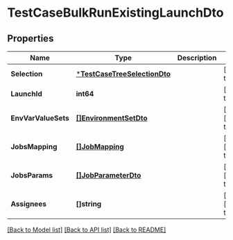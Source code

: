 # TestCaseBulkRunExistingLaunchDto

## Properties
Name | Type | Description | Notes
------------ | ------------- | ------------- | -------------
**Selection** | [***TestCaseTreeSelectionDto**](TestCaseTreeSelectionDto.md) |  | [default to null]
**LaunchId** | **int64** |  | [default to null]
**EnvVarValueSets** | [**[]EnvironmentSetDto**](EnvironmentSetDto.md) |  | [optional] [default to null]
**JobsMapping** | [**[]JobMapping**](JobMapping.md) |  | [optional] [default to null]
**JobsParams** | [**[]JobParameterDto**](JobParameterDto.md) |  | [optional] [default to null]
**Assignees** | **[]string** |  | [optional] [default to null]

[[Back to Model list]](../README.md#documentation-for-models) [[Back to API list]](../README.md#documentation-for-api-endpoints) [[Back to README]](../README.md)

